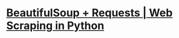 <h1><a href="https://www.youtube.com/watch?v=bargNl2WeN4&list=PLUaB-1hjhk8G-xVXA5FxT2cLNzd87GInr">BeautifulSoup + Requests | Web Scraping in Python</a></h1>
